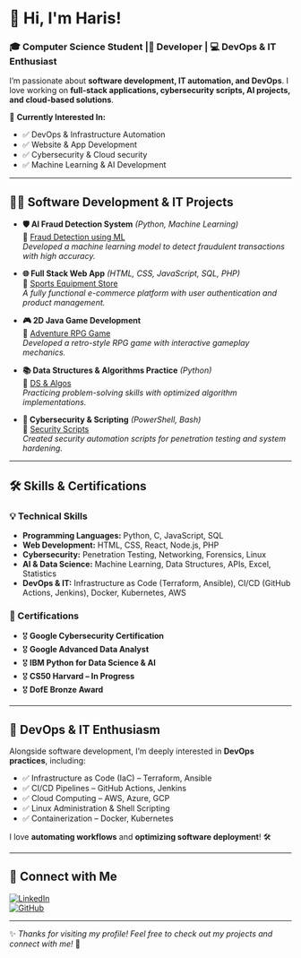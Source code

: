 # 👋 Hi, I'm Haris!  
###  🎓 Computer Science Student |🚀 Developer | 💻 DevOps & IT Enthusiast  

I’m passionate about **software development, IT automation, and DevOps**. I love working on **full-stack applications, cybersecurity scripts, AI projects, and cloud-based solutions**.  

📌 **Currently Interested In:**    
- ✅ DevOps & Infrastructure Automation  
- ✅ Website & App Development  
- ✅ Cybersecurity & Cloud security  
- ✅ Machine Learning & AI Development
 
---

## 👨‍💻 Software Development & IT Projects  

- **🛡 AI Fraud Detection System** _(Python, Machine Learning)_  
  🔗 [Fraud Detection using ML](https://github.com/haris-github/AI-Fraud-Detection)  
  *Developed a machine learning model to detect fraudulent transactions with high accuracy.*  

- **🌐 Full Stack Web App** _(HTML, CSS, JavaScript, SQL, PHP)_  
  🔗 [Sports Equipment Store](https://github.com/haris-github/Sports-Equipment-Store)  
  *A fully functional e-commerce platform with user authentication and product management.*  

- **🎮 2D Java Game Development**  
  🔗 [Adventure RPG Game](https://github.com/haris-github/Java-RPG-Game)  
  *Developed a retro-style RPG game with interactive gameplay mechanics.*  

- **📚 Data Structures & Algorithms Practice** _(Python)_  
  🔗 [DS & Algos](https://github.com/haris-github/DSA-Practice)  
  *Practicing problem-solving skills with optimized algorithm implementations.*  

- **🔐 Cybersecurity & Scripting** _(PowerShell, Bash)_  
  🔗 [Security Scripts](https://github.com/haris-github/Cybersecurity-Scripts)  
  *Created security automation scripts for penetration testing and system hardening.*  

---

## 🛠 Skills & Certifications  

### 💡 Technical Skills  
- **Programming Languages:** Python, C, JavaScript, SQL  
- **Web Development:** HTML, CSS, React, Node.js, PHP  
- **Cybersecurity:** Penetration Testing, Networking, Forensics, Linux  
- **AI & Data Science:** Machine Learning, Data Structures, APIs, Excel, Statistics  
- **DevOps & IT:** Infrastructure as Code (Terraform, Ansible), CI/CD (GitHub Actions, Jenkins), Docker, Kubernetes, AWS  

### 📜 Certifications  
- 🎖 **Google Cybersecurity Certification**  
- 🎖 **Google Advanced Data Analyst**  
- 🎖 **IBM Python for Data Science & AI**  
- 🎖 **CS50 Harvard – In Progress**  
- 🎖 **DofE Bronze Award**  

---

## 🚀 DevOps & IT Enthusiasm  

Alongside software development, I’m deeply interested in **DevOps practices**, including:  
- ✅ Infrastructure as Code (IaC) – Terraform, Ansible  
- ✅ CI/CD Pipelines – GitHub Actions, Jenkins  
- ✅ Cloud Computing – AWS, Azure, GCP  
- ✅ Linux Administration & Shell Scripting  
- ✅ Containerization – Docker, Kubernetes  

I love **automating workflows** and **optimizing software deployment**! 🛠  

---

## 🤝 Connect with Me  

[![LinkedIn](https://img.shields.io/badge/LinkedIn-0077B5?style=for-the-badge&logo=linkedin)](https://www.linkedin.com/in/haris-m-9a220a283/)  
[![GitHub](https://img.shields.io/badge/GitHub-000?style=for-the-badge&logo=github)](https://github.com/haris-github)  

---

✨ *Thanks for visiting my profile! Feel free to check out my projects and connect with me!* 🚀  
